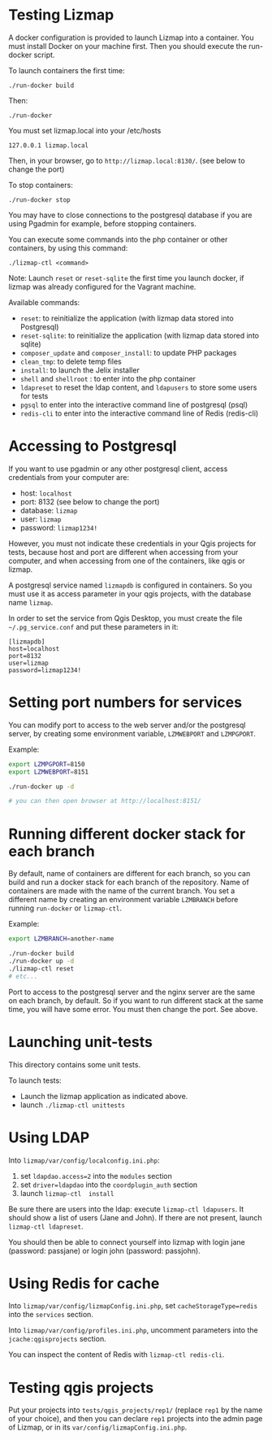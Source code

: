 Testing Lizmap
===============

A docker configuration is provided to launch Lizmap into a container.
You must install Docker on your machine first. Then you should execute
the run-docker script.

To launch containers the first time:

```
./run-docker build
```

Then:

```
./run-docker 
```

You must set lizmap.local into your /etc/hosts
```
127.0.0.1 lizmap.local
```

Then, in your browser, go to `http://lizmap.local:8130/`. (see below to change the port)

To stop containers:

```
./run-docker stop 
```

You may have to close connections to the postgresql database if you are using
Pgadmin for example, before stopping containers. 

You can execute some commands into the php container or other containers, by using this command:

```
./lizmap-ctl <command>
```

Note: Launch `reset` or `reset-sqlite` the first time you launch docker, if lizmap
was already configured for the Vagrant machine.

Available commands:

* `reset`: to reinitialize the application (with lizmap data stored into Postgresql) 
* `reset-sqlite`: to reinitialize the application (with lizmap data stored into sqlite) 
* `composer_update` and `composer_install`: to update PHP packages 
* `clean_tmp`: to delete temp files 
* `install`: to launch the Jelix installer
* `shell` and `shellroot` : to enter into the php container
* `ldapreset` to reset the ldap content, and `ldapusers` to store some users for tests
* `pgsql` to enter into the interactive command line of postgresql (psql)
* `redis-cli` to enter into the interactive command line of Redis (redis-cli)

Accessing to Postgresql
=======================

If you want to use pgadmin or any other postgresql client, access credentials from your
computer are:

- host: `localhost`
- port: 8132 (see below to change the port)
- database: `lizmap`
- user: `lizmap`
- password: `lizmap1234!`

However, you must not indicate these credentials in your Qgis projects for tests,
because host and port are different when accessing from your computer, and when
accessing from one of the containers, like qgis or lizmap.

A postgresql service named  `lizmapdb` is configured in containers. 
So you must use it as access parameter in your qgis projects, with the database name `lizmap`.
 
In order to set the service from Qgis Desktop, you must create the file 
`~/.pg_service.conf` and put these parameters in it:

```
[lizmapdb]
host=localhost
port=8132
user=lizmap
password=lizmap1234!
```



Setting port numbers for services
=================================

You can modify port to access to the web server and/or the postgresql server,
by creating some environment variable, `LZMWEBPORT` and `LZMPGPORT`.

Example:

```bash
export LZMPGPORT=8150
export LZMWEBPORT=8151

./run-docker up -d

# you can then open browser at http://localhost:8151/

```

Running different docker stack for each branch
==============================================

By default, name of containers are different for each branch, so you can build 
and run a docker stack for each branch of the repository. Name of containers
are made with the name of the current branch. You set a different name by creating
an environment variable `LZMBRANCH` before running `run-docker` or `lizmap-ctl`.

Example:

```bash
export LZMBRANCH=another-name

./run-docker build
./run-docker up -d
./lizmap-ctl reset
# etc...

```


Port to access to the postgresql server and the nginx server
are the same on each branch, by default. So if you want to run different stack
at the same time, you will have some error. You must then change the port. See above.
 

Launching unit-tests
====================

This directory contains some unit tests.

To launch tests:

- Launch the lizmap application as indicated above.
- launch `./lizmap-ctl unittests`

Using LDAP
=========

Into `lizmap/var/config/localconfig.ini.php`:

1. set `ldapdao.access=2` into the `modules` section
2. set `driver=ldapdao` into the `coordplugin_auth` section
3. launch `lizmap-ctl  install`

Be sure there are users into the ldap: execute `lizmap-ctl ldapusers`. It should 
show a list of users (Jane and John). If there are not present, launch `lizmap-ctl ldapreset`.

You should then be able to connect yourself into lizmap with login jane (password: passjane) or
login john (password: passjohn).

Using Redis for cache
=====================

Into `lizmap/var/config/lizmapConfig.ini.php`, set `cacheStorageType=redis`
into the `services` section.

Into `lizmap/var/config/profiles.ini.php`, uncomment parameters into the `jcache:qgisprojects`
section.

You can inspect the content of Redis with `lizmap-ctl redis-cli`.
 
Testing qgis projects
======================

Put your projects into `tests/qgis_projects/rep1/` (replace `rep1` by the name 
of your choice), and then you can declare `rep1` projects into the admin page
of Lizmap, or in its `var/config/lizmapConfig.ini.php`.


